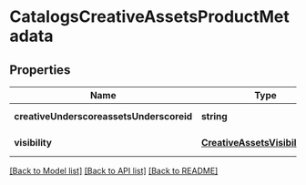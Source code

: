 # CatalogsCreativeAssetsProductMetadata

## Properties
Name | Type | Description | Notes
------------ | ------------- | ------------- | -------------
**creativeUnderscoreassetsUnderscoreid** | **string** |  | [default to null]
**visibility** | [**CreativeAssetsVisibilityType**](CreativeAssetsVisibilityType.md) |  | [default to null]

[[Back to Model list]](../README.md#documentation-for-models) [[Back to API list]](../README.md#documentation-for-api-endpoints) [[Back to README]](../README.md)


